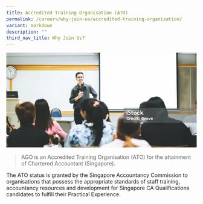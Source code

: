 ```yaml
---
title: Accredited Training Organisation (ATO)
permalink: /careers/why-join-us/accredited-training-organisation/
variant: markdown
description: ""
third_nav_title: Why Join Us?
---
```

![](/images/banner_academy.png)

> AGO is an Accredited Training Organisation (ATO) for the attainment of Chartered Accountant (Singapore). 

The ATO status is granted by the Singapore Accountancy Commission to organisations that possess the appropriate standards of staff training, accountancy resources and development for Singapore CA Qualifications candidates to fulfill their Practical Experience.